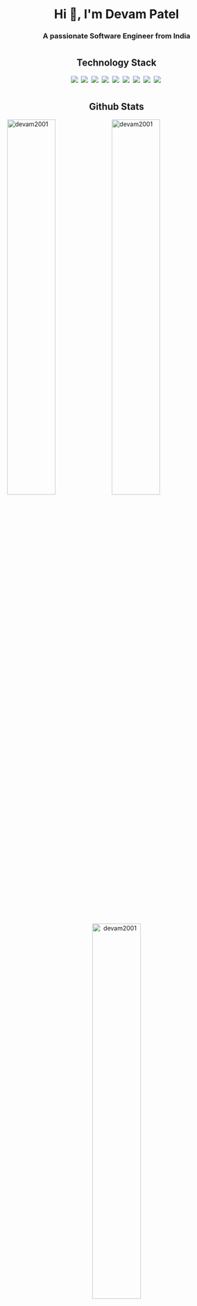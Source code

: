 <h1 align="center">Hi 👋, I'm Devam Patel</h1>
<h3 align="center">A passionate Software Engineer from India</h3>


<h1></h1>

<h2 align='center'>Technology Stack</h2>

<p align='center'>
<p align="center">
  <img src='https://img.shields.io/badge/C-423f6d.svg?style=for-the-badge&logo=c&logoColor=e919ec'>&nbsp;
  <img src='https://img.shields.io/badge/C++-423f6d.svg?style=for-the-badge&logo=c%2B%2B&logoColor=e919ec'>&nbsp;
  <img src='https://img.shields.io/badge/python-423f6d.svg?style=for-the-badge&logo=python&logoColor=e919ec'>&nbsp;
  <img src='https://img.shields.io/badge/git-423f6d.svg?style=for-the-badge&logo=git&logoColor=e919ec'>&nbsp;
  <img src='https://img.shields.io/badge/Java-423f6d.svg?style=for-the-badge&logo=java&logoColor=e919ec'>&nbsp;
  <img src='https://img.shields.io/badge/HTML5-423f6d.svg?style=for-the-badge&logo=html5&logoColor=e919ec'>&nbsp;
  <img src='https://img.shields.io/badge/CSS3-423f6d.svg?style=for-the-badge&logo=css3&logoColor=e919ec'>&nbsp;
  <img src='https://img.shields.io/badge/R-423f6d.svg?style=for-the-badge&logo=r&logoColor=e919ec'>&nbsp;
  <img src='https://img.shields.io/badge/MySql-423f6d.svg?style=for-the-badge&logo=mysql&logoColor=e919ec'>&nbsp;

</p>

<h1></h1>

<h2 align='center'>Github Stats</h2>


<p align='left'><img width = "47%" src="https://github-readme-stats.vercel.app/api?username=devam2001&show_icons=true&locale=en&theme=outrun" alt="devam2001" />
<img width = "47%"  src="https://github-readme-streak-stats.herokuapp.com/?user=devam2001&background=141439&dates=8080fe&fire=goldenrod&ring=goldenrod&stroke=fuchsia&currStreakLabel=goldenrod&sideNums=8080fe&currStreakNum=8080fe&sideLabels=goldenrod" alt="devam2001" /></p>
<p align='center'><img width = "47%" src="https://github-readme-stats.vercel.app/api/top-langs?username=devam2001&show_icons=true&locale=en&layout=compact&theme=outrun" alt="devam2001" /></p>
